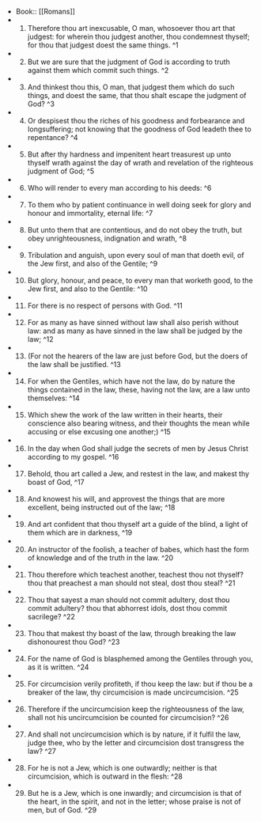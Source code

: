 - Book:: [[Romans]]
- 1. Therefore thou art inexcusable, O man, whosoever thou art that judgest: for wherein thou judgest another, thou condemnest thyself; for thou that judgest doest the same things. ^1
- 2. But we are sure that the judgment of God is according to truth against them which commit such things. ^2
- 3. And thinkest thou this, O man, that judgest them which do such things, and doest the same, that thou shalt escape the judgment of God? ^3
- 4. Or despisest thou the riches of his goodness and forbearance and longsuffering; not knowing that the goodness of God leadeth thee to repentance? ^4
- 5. But after thy hardness and impenitent heart treasurest up unto thyself wrath against the day of wrath and revelation of the righteous judgment of God; ^5
- 6. Who will render to every man according to his deeds: ^6
- 7. To them who by patient continuance in well doing seek for glory and honour and immortality, eternal life: ^7
- 8. But unto them that are contentious, and do not obey the truth, but obey unrighteousness, indignation and wrath, ^8
- 9. Tribulation and anguish, upon every soul of man that doeth evil, of the Jew first, and also of the Gentile; ^9
- 10. But glory, honour, and peace, to every man that worketh good, to the Jew first, and also to the Gentile: ^10
- 11. For there is no respect of persons with God. ^11
- 12. For as many as have sinned without law shall also perish without law: and as many as have sinned in the law shall be judged by the law; ^12
- 13. (For not the hearers of the law are just before God, but the doers of the law shall be justified. ^13
- 14. For when the Gentiles, which have not the law, do by nature the things contained in the law, these, having not the law, are a law unto themselves: ^14
- 15. Which shew the work of the law written in their hearts, their conscience also bearing witness, and their thoughts the mean while accusing or else excusing one another;) ^15
- 16. In the day when God shall judge the secrets of men by Jesus Christ according to my gospel. ^16
- 17. Behold, thou art called a Jew, and restest in the law, and makest thy boast of God, ^17
- 18. And knowest his will, and approvest the things that are more excellent, being instructed out of the law; ^18
- 19. And art confident that thou thyself art a guide of the blind, a light of them which are in darkness, ^19
- 20. An instructor of the foolish, a teacher of babes, which hast the form of knowledge and of the truth in the law. ^20
- 21. Thou therefore which teachest another, teachest thou not thyself? thou that preachest a man should not steal, dost thou steal? ^21
- 22. Thou that sayest a man should not commit adultery, dost thou commit adultery? thou that abhorrest idols, dost thou commit sacrilege? ^22
- 23. Thou that makest thy boast of the law, through breaking the law dishonourest thou God? ^23
- 24. For the name of God is blasphemed among the Gentiles through you, as it is written. ^24
- 25. For circumcision verily profiteth, if thou keep the law: but if thou be a breaker of the law, thy circumcision is made uncircumcision. ^25
- 26. Therefore if the uncircumcision keep the righteousness of the law, shall not his uncircumcision be counted for circumcision? ^26
- 27. And shall not uncircumcision which is by nature, if it fulfil the law, judge thee, who by the letter and circumcision dost transgress the law? ^27
- 28. For he is not a Jew, which is one outwardly; neither is that circumcision, which is outward in the flesh: ^28
- 29. But he is a Jew, which is one inwardly; and circumcision is that of the heart, in the spirit, and not in the letter; whose praise is not of men, but of God. ^29
